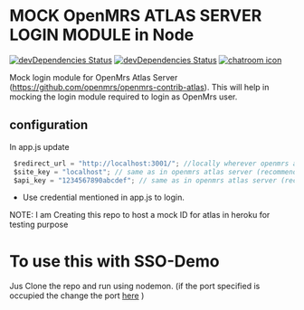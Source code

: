 MOCK OpenMRS ATLAS SERVER LOGIN MODULE in Node
==============================================

[![devDependencies Status](https://david-dm.org/alanshaw/david-www/dev-status.svg)](https://david-dm.org/alanshaw/david-www?type=dev) [![devDependencies Status](https://david-dm.org/ShekharReddy4/atlas-mockid-node.svg)](https://github.com/ShekharReddy4/atlas-mockid-node/blob/master/package.json)  [![chatroom icon](https://patrolavia.github.io/telegram-badge/chat.png)](https://telegram.me/shekharreddy)

Mock login module for OpenMrs Atlas Server (https://github.com/openmrs/openmrs-contrib-atlas).
This will help in mocking the login module required to login as OpenMrs user.

## configuration

In app.js update

```js
 $redirect_url = "http://localhost:3001/"; //locally wherever openmrs atlas server is hosted
 $site_key = "localhost"; // same as in openmrs atlas server (recommended: don't change this)
 $api_key = "1234567890abcdef"; // same as in openmrs atlas server (recommended: don't change this)
```

- Use credential mentioned in app.js to login.


NOTE: I am Creating this repo to host a mock ID  for atlas in heroku for testing purpose

# To use this with SSO-Demo

Jus Clone the repo and run using nodemon. (if the port specified is occupied the change the port [here](https://github.com/ShekharReddy4/atlas-mockid-node/blob/master/app.js#L67) )
